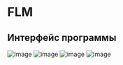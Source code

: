 # FLM
## Интерфейс программы
![image](https://github.com/user-attachments/assets/212e1f06-ee34-42d7-b143-58b644543d17)
![image](https://github.com/user-attachments/assets/f58bbb5d-3e6d-4e2d-a992-f419c995945b)
![image](https://github.com/user-attachments/assets/450afb62-a958-4650-aba9-1cb0f6e708c6)
![image](https://github.com/user-attachments/assets/29cd0225-d240-4e85-80c0-3b486791e782)

